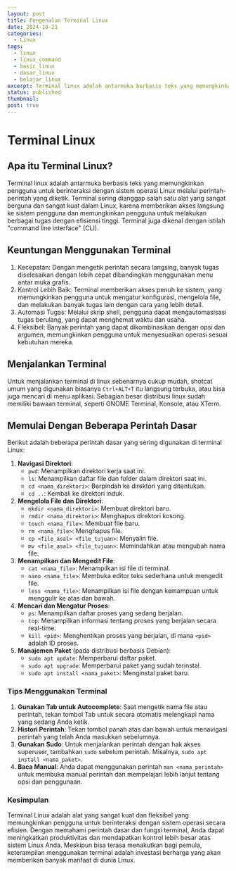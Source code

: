 ```yaml
---
layout: post
title: Pengenalan Terminal Linux
date: 2024-10-21
categories:
  - Linux
tags:
  - linux
  - linux_command
  - basic_linux
  - dasar_linux
  - belajar_linux
excerpt: Terminal linux adalah antarmuka berbasis teks yang memungkinkan pengguna untuk berinteraksi dengan sistem operasi Linux melalui perintah-perintah yang diketik
status: published
thumbnail: 
post: true
---
```

# Terminal Linux
## Apa itu Terminal Linux?
Terminal linux adalah antarmuka berbasis teks yang memungkinkan pengguna untuk berinteraksi dengan sistem operasi Linux melalui perintah-perintah yang diketik. Terminal sering dianggap salah satu alat yang sangat berguna dan sangat kuat dalam Linux, karena memberikan akses langsung ke sistem pengguna dan memungkinkan pengguna untuk melakukan berbagai tugas dengan efisiensi tinggi. Terminal juga dikenal dengan istilah "command line interface" (CLI).
## Keuntungan Menggunakan Terminal
1. Kecepatan:
	Dengan mengetik perintah secara langsing, banyak tugas diselesaikan dengan lebih cepat dibandingkan menggunakan menu antar muka grafis.
2. Kontrol Lebih Baik:
	Terminal memberikan akses penuh ke sistem, yang memungkinkan pengguna untuk mengatur konfigurasi, mengelola file, dan melakukan banyak tugas lain dengan cara yang lebih detail.
3. Automasi Tugas:
	Melalui skrip shell, pengguna dapat mengautomasisasi tugas berulang, yang dapat menghemat waktu dan usaha.
4. Fleksibel:
	Banyak perintah yang dapat dikombinasikan dengan opsi dan argumen, memungkinkan pengguna untuk menyesuaikan operasi sesuai kebutuhan mereka.
## Menjalankan Terminal
Untuk menjalankan terminal di linux sebenarnya cukup mudah, shotcat umum yang digunakan biasanya `Ctrl+ALT+T` itu langsung terbuka, atau bisa juga mencari di menu aplikasi. Sebagian besar distribusi linux sudah memiliki bawaan terminal, seperti GNOME Terminal, Konsole, atau XTerm.
## Memulai Dengan Beberapa Perintah Dasar
Berikut adalah beberapa perintah dasar yang sering digunakan di terminal Linux:

1. **Navigasi Direktori**:
	- `pwd`: Menampilkan direktori kerja saat ini.
	- `ls`: Menampilkan daftar file dan folder dalam direktori saat ini.
	- `cd <nama_direktori>`: Berpindah ke direktori yang ditentukan.
	- `cd ..`: Kembali ke direktori induk.
2. **Mengelola File dan Direktori**:
	- `mkdir <nama_direktori>`: Membuat direktori baru.
	- `rmdir <nama_direktori>`: Menghapus direktori kosong.
	- `touch <nama_file>`: Membuat file baru.
	- `rm <nama_file>`: Menghapus file.
	- `cp <file_asal> <file_tujuan>`: Menyalin file.
	- `mv <file_asal> <file_tujuan>`: Memindahkan atau mengubah nama file.
3. **Menampilkan dan Mengedit File**:
	- `cat <nama_file>`: Menampilkan isi file di terminal.
	- `nano <nama_file>`: Membuka editor teks sederhana untuk mengedit file.
	- `less <nama_file>`: Menampilkan isi file dengan kemampuan untuk menggulir ke atas dan bawah.
4. **Mencari dan Mengatur Proses**:
	- `ps`: Menampilkan daftar proses yang sedang berjalan.
	- `top`: Menampilkan informasi tentang proses yang berjalan secara real-time.
	- `kill <pid>`: Menghentikan proses yang berjalan, di mana `<pid>` adalah ID proses.
5. **Manajemen Paket** (pada distribusi berbasis Debian):
	- `sudo apt update`: Memperbarui daftar paket.
	- `sudo apt upgrade`: Memperbarui paket yang sudah terinstal.
	- `sudo apt install <nama_paket>`: Menginstal paket baru.
### Tips Menggunakan Terminal
1. **Gunakan Tab untuk Autocomplete**: Saat mengetik nama file atau perintah, tekan tombol Tab untuk secara otomatis melengkapi nama yang sedang Anda ketik.
2. **Histori Perintah**: Tekan tombol panah atas dan bawah untuk menavigasi perintah yang telah Anda masukkan sebelumnya.
3. **Gunakan Sudo**: Untuk menjalankan perintah dengan hak akses superuser, tambahkan `sudo` sebelum perintah. Misalnya, `sudo apt install <nama_paket>`.
4. **Baca Manual**: Anda dapat menggunakan perintah `man <nama_perintah>` untuk membuka manual perintah dan mempelajari lebih lanjut tentang opsi dan penggunaan.
### Kesimpulan
Terminal Linux adalah alat yang sangat kuat dan fleksibel yang memungkinkan pengguna untuk berinteraksi dengan sistem operasi secara efisien. Dengan memahami perintah dasar dan fungsi terminal, Anda dapat meningkatkan produktivitas dan mendapatkan kontrol lebih besar atas sistem Linux Anda. Meskipun bisa terasa menakutkan bagi pemula, keterampilan menggunakan terminal adalah investasi berharga yang akan memberikan banyak manfaat di dunia Linux.